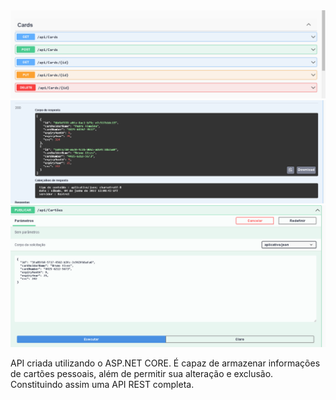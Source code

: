 <img src="Images\Capturar.PNG">
<img src="Images\Capturar2.PNG">
<img src="Images\Capturar3.PNG">

<p>API criada utilizando o ASP.NET CORE. É capaz de armazenar informações de cartões pessoais, além de permitir sua alteração e exclusão. Constituindo assim uma API REST completa.</p>